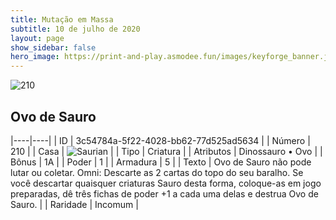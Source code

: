 ```yaml
---
title: Mutação em Massa
subtitle: 10 de julho de 2020
layout: page
show_sidebar: false
hero_image: https://print-and-play.asmodee.fun/images/keyforge_banner.jpg
---
```


![210](https://cdn.keyforgegame.com/media/card_front/pt/479_210_FHRJ5G584MC8_pt.png)

## Ovo de Sauro

|----|----|
| ID | 3c54784a-5f22-4028-bb62-77d525ad5634 |
| Número | 210 |
| Casa | ![Saurian](https://archonarcana.com/images/thumb/9/9e/Saurian_P.png/22px-Saurian_P.png "Sauro") |
| Tipo | Criatura |
| Atributos | Dinossauro • Ovo |
| Bônus | 1A |
| Poder | 1 |
| Armadura | 5 |
| Texto | Ovo de Sauro não pode lutar ou coletar. Omni: Descarte as 2 cartas do topo do seu baralho. Se você descartar quaisquer criaturas Sauro desta forma, coloque-as em jogo preparadas, dê três fichas de poder +1  a cada uma delas e destrua Ovo de Sauro. |
| Raridade | Incomum |
